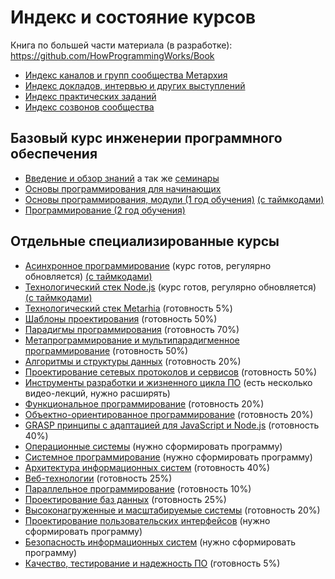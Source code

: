 # Индекс и состояние курсов

Книга по большей части материала (в разработке): https://github.com/HowProgrammingWorks/Book

- [Индекс каналов и групп сообщества Метархия](Links.md)
- [Индекс докладов, интервью и других выступлений](Courses/Talks.md)
- [Индекс практических заданий](Practice/Index.md)
- [Индекс созвонов сообщества](Archive/WeeklyCall.md)

## Базовый курс инженерии программного обеспечения

- [Введение и обзор знаний](Courses/Introduction.md) а так же [семинары](Courses/Seminars.md)
- [Основы программирования для начинающих](https://www.youtube.com/watch?v=2DM5I2CI4gY&list=PLpmhTzMVLuROAIey9vW3pyRSpHfknLssu)
- [Основы программирования, модули (1 год обучения)](Courses/Fundamentals.md) [(с таймкодами)](Courses/Fundamentals-timecodes.md)
- [Программирование (2 год обучения)](Courses/Advanced.md)

## Отдельные специализированные курсы

- [Асинхронное программирование](Courses/Asynchronous.md)
  (курс готов, регулярно обновляется)
  [(с таймкодами)](Courses/Asynchronous-timecodes.md)
- [Технологический стек Node.js](Courses/NodeJS.md)
  (курс готов, регулярно обновляется)
  [(с таймкодами)](Courses/NodeJS-timecodes.md)
- [Технологический стек Metarhia](Courses/Metarhia.md)
  (готовность 5%)
- [Шаблоны проектирования](Courses/Patterns.md)
  (готовность 50%)
- [Парадигмы программирования](Courses/Paradigms.md)
  (готовность 70%)
- [Метапрограммирование и мультипарадигменное программирование](Courses/Metaprogramming.md)
  (готовность 50%)
- [Алгоритмы и структуры данных](Courses/AlgAndData.md)
  (готовность 20%)
- [Проектирование сетевых протоколов и сервисов](Courses/Network.md)
  (готовность 50%)
- [Инструменты разработки и жизненного цикла ПО](Courses/Tools.md)
  (есть несколько видео-лекций, нужно расширять)
- [Функциональное программирование](Courses/Functional.md)
  (готовность 20%)
- [Объектно-ориентированное программирование](Courses/OOP.md)
  (готовность 20%)
- [GRASP принципы с адаптацией для JavaScript и Node.js](Courses/GRASP.md)
  (готовность 40%)
- [Операционные системы](Courses/OS.md)
  (нужно сформировать программу)
- [Системное программирование](Courses/System.md)
  (нужно сформировать программу)
- [Архитектура информационных систем](Courses/Architecture.md)
  (готовность 40%)
- [Веб-технологии](Courses/Web.md)
  (готовность 25%)
- [Параллельное программирование](Courses/Parallel.md)
  (готовность 10%)
- [Проектирование баз данных](Courses/Databases.md)
  (готовность 25%)
- [Высоконагруженные и масштабируемые системы](Courses/Highload.md)
  (готовность 20%)
- [Проектирование пользовательских интерфейсов](Courses/UI-UX.md)
  (нужно сформировать программу)
- [Безопасность информационных систем](Courses/Security.md)
  (нужно сформировать программу)
- [Качество, тестирование и надежность ПО](Courses/Quality.md)
  (готовность 5%)
